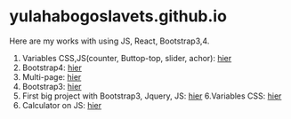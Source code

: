 # yulahabogoslavets.github.io
Here are my works with using JS, React, Bootstrap3,4.
1. Variables CSS,JS(counter, Buttop-top, slider, achor): [hier](https://yulahabogoslavets.github.io/piroll/one_page.html)
2. Bootstrap4: [hier](https://yulahabogoslavets.github.io/suchi-site/)
3.  Multi-page: [hier](https://yulahabogoslavets.github.io/shop/)
4. Bootstrap3: [hier](https://yulahabogoslavets.github.io/farel/)
5. First big project with Bootstrap3, Jquery, JS: [hier](https://yulahabogoslavets.github.io/bino/)
6.Variables CSS: [hier](https://yulahabogoslavets.github.io/gridzilla/index.html)
7. Calculator on JS: [hier](https://yulahabogoslavets.github.io/calculator-1.1/)
